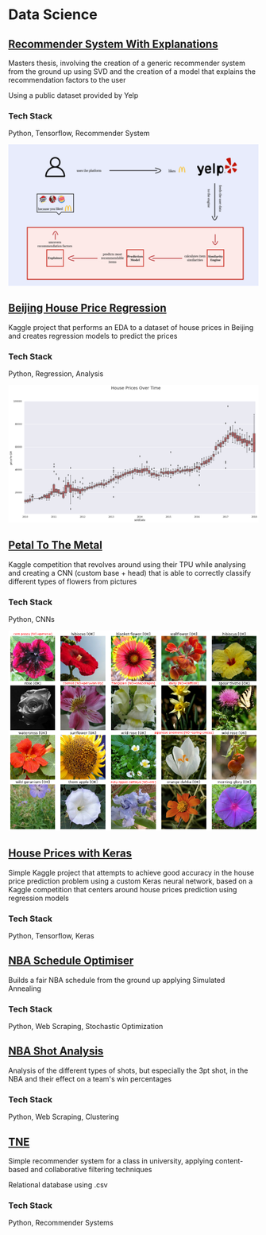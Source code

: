 # Data Science

## [Recommender System With Explanations](https://github.com/dfreddy/Recommender-System)

Masters thesis, involving the creation of a generic recommender system from the ground up using SVD and the creation of a model that explains the recommendation factors to the user

Using a public dataset provided by Yelp

### Tech Stack
Python, Tensorflow, Recommender System

![](https://github.com/dfreddy/Portfolio/blob/main/Data%20Science/Images/solo_DEI.png)

## [Beijing House Price Regression](https://www.kaggle.com/wutangfza/beijing-house-pricing-regression)

Kaggle project that performs an EDA to a dataset of house prices in Beijing and creates regression models to predict the prices

### Tech Stack
Python, Regression, Analysis

![](https://github.com/dfreddy/Portfolio/blob/main/Data%20Science/Images/prices_OT.png)

## [Petal To The Metal](https://www.kaggle.com/wutangfza/petals-to-the-metal)

Kaggle competition that revolves around using their TPU while analysing and creating a CNN (custom base + head) that is able to correctly classify different types of flowers from pictures

### Tech Stack
Python, CNNs

![](https://github.com/dfreddy/Portfolio/blob/main/Data%20Science/Images/flowers_results.png)

## [House Prices with Keras](https://www.kaggle.com/wutangfza/house-prices-regression-with-keras)

Simple Kaggle project that attempts to achieve good accuracy in the house price prediction problem using a custom Keras neural network, based on a Kaggle competition that centers around house prices prediction using regression models

### Tech Stack
Python, Tensorflow, Keras

## [NBA Schedule Optimiser](https://github.com/dfreddy/NBA-Schedule-Optimiser)

Builds a fair NBA schedule from the ground up applying Simulated Annealing

### Tech Stack
Python, Web Scraping, Stochastic Optimization

## [NBA Shot Analysis](https://github.com/dfreddy/NBA-Shot-Analysis)

Analysis of the different types of shots, but especially the 3pt shot, in the NBA and their effect on a team's win percentages

### Tech Stack
Python, Web Scraping, Clustering

## [TNE](https://github.com/dfreddy/TNE)

Simple recommender system for a class in university, applying content-based and collaborative filtering techniques

Relational database using .csv

### Tech Stack
Python, Recommender Systems
